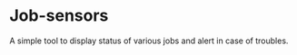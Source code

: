 Job-sensors
===========

A simple tool to display status of various jobs and alert in case of troubles.
